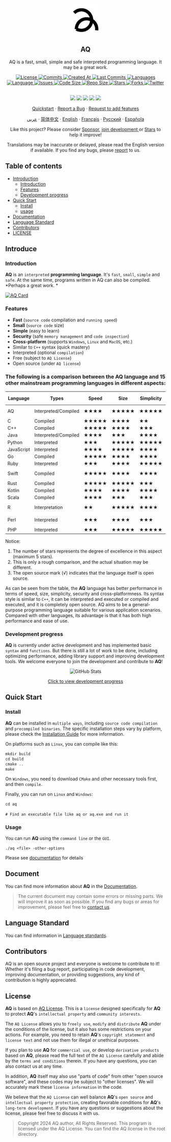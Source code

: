<p align="center">
  <img width="100px" src="https://github.com/aq-org/AQ/blob/main/aq.png?raw=true" align="center" alt="AQ" />
  <h2 align="center">AQ</h2>
  <p align="center">AQ is a fast, small, simple and safe interpreted programming language. It may be a great work. </p>
</p>

   <p align="center">
     <a href="https://github.com/aq-org/AQ/blob/main/LICENSE">
       <img alt="License" src="https://img.shields.io/badge/license-AQ-dark" />
     </a>
     <a href="https://github.com/aq-org/AQ/commits">
       <img alt="Commits" src="https://img.shields.io/github/commit-activity/t/aq-org/AQ" />
     </a>
     <a href="https://github.com/aq-org/AQ/pulse">
       <img alt="Created At" src="https://img.shields.io/github/created-at/aq-org/AQ" />
     </a>
     <a href="https://github.com/aq-org/AQ/graphs/commit-activity">
       <img alt="Last Commits" src="https://img.shields.io/github/last-commit/aq-org/AQ" />
     </a>
     <a href="https://github.com/aq-org/AQ">
       <img alt="Languages" src="https://img.shields.io/github/languages/count/aq-org/AQ" />
     </a>
     <a href="https://github.com/aq-org/AQ">
       <img alt="Language" src="https://img.shields.io/github/languages/top/aq-org/AQ" />
     </a>
     <a href="https://github.com/aq-org/AQ/issues">
       <img alt="Issues" src="https://img.shields.io/github/issues/aq-org/AQ" />
     </a>
     <a href="https://github.com/aq-org/AQ/pulse">
       <img alt="Code Size" src="https://img.shields.io/github/languages/code-size/aq-org/AQ" />
     </a>
     <a href="https://github.com/aq-org/AQ/graphs/contributors">
       <img alt="Repo Size" src="https://img.shields.io/github/repo-size/aq-org/AQ" />
     </a>
     <a href="https://github.com/aq-org/AQ/stargazers">
       <img alt="Stars" src="https://img.shields.io/github/stars/aq-org" />
     </a>
     <a href="https://github.com/aq-org/AQ/forks">
       <img alt="Forks" src="https://img.shields.io/github/forks/aq-org/AQ" />
     </a>
     <a href="https://twitter.com/aq_organization">
       <img alt="Twitter" src="https://img.shields.io/twitter/follow/aq_organization" />
     </a>
     <br />
     <br />
   </p>

   <p align="center">
     <a href="https://www.twitter.com/aq_organization" rel="nofollow"><img src="https://img.shields.io/badge/x-%23232323.svg?&amp;style =for-the-badge&amp;logo=X&amp;logoColor=white" height="25" style="max-width: 100%;"></a>
     <a href="https://www.instagram.com/aqsorg/" rel="nofollow"><img src="https://img.shields.io/badge/instagram-%23E4405F.svg?&amp; style=for-the-badge&amp;logo=instagram&amp;logoColor=white" height="25" style="max-width: 100%;"></a>
     <a href="https://www.facebook.com/aqorg" rel="nofollow"><img src="https://img.shields.io/badge/facebook-%231DA1F2.svg?&amp;style =for-the-badge&amp;logo=facebook&amp;logoColor=white" height="25" style="max-width: 100%;"></a>
     <a href="https://www.reddit.com/u/aqorg/" rel="nofollow"><img src="https://img.shields.io/badge/reddit-%23E4405F.svg? &amp;style=for-the-badge&amp;logo=reddit&amp;logoColor=white" height="25" style="max-width: 100%;"></a>
     <a href="https://aqorg.tumblr.com/" rel="nofollow"><img src="https://img.shields.io/badge/tumblr-%23232323.svg?&amp;style= for-the-badge&amp;logo=tumblr&amp;logoColor=white" height="25" style="max-width: 100%;"></a>
     </p>

   <p align="center">
     <a href="#Quickstart">Quickstart</a>
     ·
     <a href="https://github.com/aq-org/AQ/issues/new">Report a Bug</a>
     ·
     <a href="https://github.com/aq-org/AQ/discussions/new/choose">Request to add features</a>
   </p>
   <p align="center">
     <a href="/docs/readme_ar.md">عربي</a>
     ·
     <a href="/docs/readme_zh.md">简体中文</a>
     ·
     <a href="/docs/readme_en.md">English</a>
     ·
     <a href="/docs/readme_fr.md">Français</a>
     ·
     <a href="/docs/readme_ru.md">Русский</a>
     ·
     <a href="/docs/readme_es.md">Española</a>
   </p>

<p align="center">Like this project? Please consider <a href="https://github.com/aq-org/AQ">Sponsor</a>, <a href="https://github.com/aq-org/AQ">join development </a> or <a href="https://github.com/aq-org/AQ">Stars</a> to help it improve! </p>

<p align="center">Translations may be inaccurate or delayed, please read the English version if available. If you find any bugs, please <a href="https://github.com/aq-org/AQ/issues/new">report</a> to us. </p>

## Table of contents

- [Introduction](#introduce)
     - [Introduction](#introduction)
     - [Features](#features)
     - [Development progress](#development-progress)
- [Quick Start](#quickstart)
   - [Install](#install)
   - [usage](#usage)
- [Documentation](#documentation)
- [Language Standard](#language-standard)
- [Contributors](#contributors)
- [LICENSE](#license)

## Introduce

### Introduction

**AQ** is an `interpreted` **programming language**. It's `fast`, `small`, `simple` and `safe`. At the same time, programs written in AQ can also be compiled. *Perhaps a great work. *

[![AQ Card](https://aq-org-github-readme-stats.vercel.app/api/pin/?username=aq-org&repo=AQ)](https://github.com/aq-org/AQ)

### Features

- **Fast** (`source code` compilation and `running speed`)
- **Small** (`source code` size)
- **Simple** (easy to learn)
- **Security** (safe `memory management` and `code inspection`)
- **Cross-platform** (supports `Windows`, `Linux` and `MacOS`, etc.)
- Similar to `C++` syntax (quick mastery)
- Interpreted (optional `compilation`)
- Free (subject to `AQ License`)
- Open source (under `AQ license`)
### The following is a comparison between the **AQ** language and 15 other mainstream programming languages in different aspects:

| Language | Types | Speed | Size | Simplicity | Security | Cross-platform | Syntax style | Execution | Open source | Application areas |
| ------ | ------ | ------ | ------ | -------- | -------- | --------- | ----------- | ----------- | ------- | ----------- |
| AQ | Interpreted/Compiled | ★★★★ | ★★★★★ | ★★★★★ | ★★★★★ | ★★★★★ | Object-oriented/Procedural | Interpreted/Compiled | √ | General |
| C | Compiled | ★★★★★ | ★★★★ | ★★ | ★★★ | ★★★★ | Procedural | Compiled | √ | System/Underlying |
| C++ | Compiled | ★★★★★ | ★★★★ | ★★★ | ★★★ | ★★★★ | Object-oriented | Compiled | √ | Universal |
| Java | Interpreted/Compiled | ★★★★ | ★★★ | ★★★★ | ★★★★★ | ★★★★★ | Object-oriented | Interpreted/Compiled | √ | Universal |
| Python | Interpreted | ★★★ | ★★★★★ | ★★★★★ | ★★★★ | ★★★★★ | Object-oriented | Interpreted | √ | Universal |
| JavaScript | Interpreted | ★★★★ | ★★★★★ | ★★★★ | ★★★ | ★★★★★ | Object-oriented | Interpreted | √ | Web/Server |
| Go | Compiled | ★★★★★ | ★★★★ | ★★★★ | ★★★★ | ★★★★★ | Procedural | Compiled | √ | System/Network |
| Ruby | Interpreted | ★★★ | ★★★★ | ★★★★★ | ★★★★ | ★★★★★ | Object-oriented | Interpreted | √ | Web Development |
| Swift | Compiled | ★★★★★ | ★★★★ | ★★★★ | ★★★★★ | ★★★ | Object-oriented | Compiled | √ | Mobile development |
| Rust | Compiled | ★★★★★ | ★★★★★ | ★★★ | ★★★★★ | ★★★★★ | Object-oriented | Compiled | √ | System/Web |
| Kotlin | Compiled | ★★★★ | ★★★★ | ★★★★ | ★★★★★ | ★★★★★ | Object-oriented | Compiled | √ | Mobile/Server |
| Scala | Compiled | ★★★★ | ★★★ | ★★★ | ★★★★ | ★★★★★ | Functional | Compiled | √ | Big Data/Web |
| R | Interpretation | ★★ | ★★★★★ | ★★★★ | ★★★★ | ★★★★ | Matrix | Interpretation | √ | Statistics/Data Analysis |
| Perl | Interpreted | ★★★ | ★★★★ | ★★★ | ★★★ | ★★★★★ | Procedural | Interpreted | √ | Text Processing/Web |
| PHP | Interpreted | ★★★ | ★★★★★ | ★★★★★ | ★★★ | ★★★★★ | Object-oriented | Interpreted | √ | Web Development |

Notice:
1. The number of stars represents the degree of excellence in this aspect (maximum 5 stars).
2. This is only a rough comparison, and the actual situation may be different.
3. The open source mark (√) indicates that the language itself is open source.

As can be seen from the table, the **AQ** language has better performance in terms of speed, size, simplicity, security and cross-platformness. Its syntax style is similar to `C++`, it can be interpreted and executed or compiled and executed, and it is completely open source. AQ aims to be a general-purpose programming language suitable for various application scenarios. Compared with other languages, its advantage is that it has both high performance and ease of use.

### Development progress

**AQ** is currently under active development and has implemented basic `syntax` and `functions`. But there is still a lot of work to be done, including optimizing performance, adding library support and improving development tools. We welcome everyone to join the development and contribute to **AQ**!

<p align="center">
   <img src="https://github-readme-stats.vercel.app/api/pin/?username=aq-org&repo=AQ" alt="GitHub Stats" >
</p>

<p align="center">
<a href="https://github.com/aq-org/AQ/commits">
Click to view development progress
</a>
</p>

## Quick Start
### Install

**AQ** can be installed in `multiple ways`, including `source code compilation` and `precompiled binaries`. The specific installation steps vary by platform, please check the [Installation Guide](docs/installation.md) for more information.

On platforms such as `Linux`, you can compile like this:
```shell
mkdir build
cd build
cmake ..
make
```

On `Windows`, you need to download `CMake` and other necessary tools first, and then `compile`.

Finally, you can run on `Linux` and `Windows`:
```shell
cd aq

# Find an executable file like aq or aq.exe and run it
```

### Usage
You can run **AQ** using the `command line` or the `GUI`.
```shell
./aq <file> -other-options
```

Please see [documentation](#document) for details

## Document

You can find more information about **AQ** in the <a href="/docs/index.md">Documentation</a>.

> The current document may contain some errors or missing parts. We will improve it as soon as possible. If you find any bugs or areas for improvement, please feel free to <a href="https://github.com/aq-org/AQ/issues/new">contact us</a>.

## Language Standard

You can find information in <a href="/docs/standard.md">Language standards</a>.

## Contributors

AQ is an open source project and everyone is welcome to contribute to it! Whether it's filing a bug report, participating in code development, improving documentation, or providing suggestions, any kind of contribution is highly appreciated.

## License

**AQ** is based on [AQ License](https://github.com/aq-org/AQ/blob/main/LICENSE). This is a `license` designed specifically for **AQ** to protect **AQ**'s `intellectual property` and `community interests`.

The `AQ License` allows you to `freely use`, `modify` and `distribute` **AQ** under the conditions of the license, but it also has some restrictions on your actions. For example, you need to retain **AQ**'s `copyright statement` and `license text` and not use them for illegal or unethical purposes.

If you plan to use **AQ** for `commercial use`, or develop `derivative products` based on **AQ**, please read the full text of the `AQ License` carefully and abide by the `terms and conditions` therein. If you have any questions, you can also contact us at any time.

In addition, **AQ** itself may also use "parts of code" from other "open source software", and these codes may be subject to "other licenses". We will accurately mark these `license information` in the code.

We believe that the `AQ License` can well balance **AQ**'s `open source` and `intellectual property protection`, creating favorable conditions for **AQ**'s `long-term development`. If you have any questions or suggestions about the license, please feel free to discuss it with us.

> Copyright 2024 AQ author, All Rights Reserved.
> This program is licensed under the AQ License. You can find the AQ license in the root directory.

